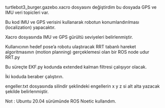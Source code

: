 turtlebot3_burger.gazebo.xacro dosyasını değiştirdim bu dosyada GPS ve IMU veri topicleri var. 

Bu kod IMU ve GPS verisini kullanarak robotun konumlandırılması (localization) yapacaktır. 

Xacro dosyasında IMU ve GPS gürültü seviyeleri belirlenmiştir.

Kullanıcının hedef pose’a robotu ulaştıracak RRT tabanlı hareket algoritmasının (motion planning) gerçeklemesi olan bir ROS node udur RRT.py

Bu süreçte EKF.py kodunda extended kalman filtresi çalışıyor olacak.

İki koduda beraber çalıştırın. 

engeller.txt dosyasında silindir şeklindeki engellerin x y z si alt alta yazacak şekilde belirlenmiştir.

Not : Ubuntu 20.04 sürümünde ROS Noetic kullandım.
